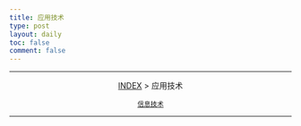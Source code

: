 ```yaml
---
title: 应用技术
type: post
layout: daily
toc: false
comment: false
---
```


---
<span><center>[INDEX](/gknows/index) > 应用技术</center></span>

<small><center>[信息技术](/gknows/信息技术)</center></small>

---
